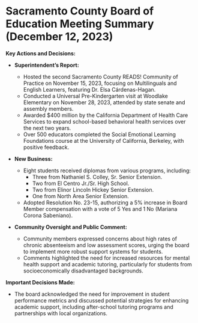 # Sacramento County Board of Education Meeting Summary (December 12, 2023)

**Key Actions and Decisions:**
- **Superintendent’s Report:**
  - Hosted the second Sacramento County READS! Community of Practice on November 15, 2023, focusing on Multilinguals and English Learners, featuring Dr. Elsa Cárdenas-Hagan.
  - Conducted a Universal Pre-Kindergarten visit at Woodlake Elementary on November 28, 2023, attended by state senate and assembly members.
  - Awarded $400 million by the California Department of Health Care Services to expand school-based behavioral health services over the next two years.
  - Over 500 educators completed the Social Emotional Learning Foundations course at the University of California, Berkeley, with positive feedback.

- **New Business:**
  - Eight students received diplomas from various programs, including:
    - Three from Nathaniel S. Colley, Sr. Senior Extension.
    - Two from El Centro Jr./Sr. High School.
    - Two from Elinor Lincoln Hickey Senior Extension.
    - One from North Area Senior Extension.
  - Adopted Resolution No. 23-15, authorizing a 5% increase in Board Member compensation with a vote of 5 Yes and 1 No (Mariana Corona Sabeniano).

- **Community Oversight and Public Comment:**
  - Community members expressed concerns about high rates of chronic absenteeism and low assessment scores, urging the board to implement more robust support systems for students.
  - Comments highlighted the need for increased resources for mental health support and academic tutoring, particularly for students from socioeconomically disadvantaged backgrounds. 

**Important Decisions Made:**
- The board acknowledged the need for improvement in student performance metrics and discussed potential strategies for enhancing academic support, including after-school tutoring programs and partnerships with local organizations.
